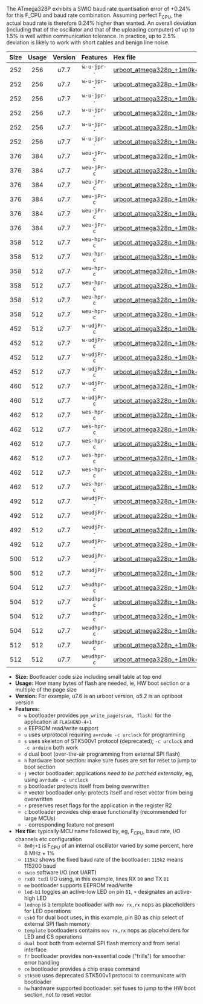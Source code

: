 The ATmega328P exhibits a SWIO baud rate quantisation error of +0.24% for this F_CPU and baud rate combination. Assuming perfect F<sub>CPU</sub>, the actual baud rate is therefore 0.24% higher than wanted. An overall deviation (including that of the oscillator and that of the uploading computer) of up to 1.5% is well within communication tolerance. In practice, up to 2.5% deviation is likely to work with short cables and benign line noise.

|Size|Usage|Version|Features|Hex file|
|:-:|:-:|:-:|:-:|:--|
|252|256|u7.7|`w-u-jpr--`|[urboot_atmega328p_+1m0k+2_+++9k6_swio_rxd0_txd1_led+b1.hex](https://raw.githubusercontent.com/stefanrueger/urboot.hex/main/mcus/atmega328p/internal_oscillator/fcpu_+1m0k+2/br_+++9k6/urboot_atmega328p_+1m0k+2_+++9k6_swio_rxd0_txd1_led+b1.hex)|
|252|256|u7.7|`w-u-jpr--`|[urboot_atmega328p_+1m0k+2_+++9k6_swio_rxd0_txd1_led+b5.hex](https://raw.githubusercontent.com/stefanrueger/urboot.hex/main/mcus/atmega328p/internal_oscillator/fcpu_+1m0k+2/br_+++9k6/urboot_atmega328p_+1m0k+2_+++9k6_swio_rxd0_txd1_led+b5.hex)|
|252|256|u7.7|`w-u-jpr--`|[urboot_atmega328p_+1m0k+2_+++9k6_swio_rxd0_txd1_led+d5.hex](https://raw.githubusercontent.com/stefanrueger/urboot.hex/main/mcus/atmega328p/internal_oscillator/fcpu_+1m0k+2/br_+++9k6/urboot_atmega328p_+1m0k+2_+++9k6_swio_rxd0_txd1_led+d5.hex)|
|252|256|u7.7|`w-u-jpr--`|[urboot_atmega328p_+1m0k+2_+++9k6_swio_rxd0_txd1_led-b1.hex](https://raw.githubusercontent.com/stefanrueger/urboot.hex/main/mcus/atmega328p/internal_oscillator/fcpu_+1m0k+2/br_+++9k6/urboot_atmega328p_+1m0k+2_+++9k6_swio_rxd0_txd1_led-b1.hex)|
|252|256|u7.7|`w-u-jpr--`|[urboot_atmega328p_+1m0k+2_+++9k6_swio_rxd0_txd1_led-d5.hex](https://raw.githubusercontent.com/stefanrueger/urboot.hex/main/mcus/atmega328p/internal_oscillator/fcpu_+1m0k+2/br_+++9k6/urboot_atmega328p_+1m0k+2_+++9k6_swio_rxd0_txd1_led-d5.hex)|
|252|256|u7.7|`w-u-jpr--`|[urboot_atmega328p_+1m0k+2_+++9k6_swio_rxd0_txd1_lednop.hex](https://raw.githubusercontent.com/stefanrueger/urboot.hex/main/mcus/atmega328p/internal_oscillator/fcpu_+1m0k+2/br_+++9k6/urboot_atmega328p_+1m0k+2_+++9k6_swio_rxd0_txd1_lednop.hex)|
|376|384|u7.7|`weu-jPr-c`|[urboot_atmega328p_+1m0k+2_+++9k6_swio_rxd0_txd1_ee_led+b1_fr_ce.hex](https://raw.githubusercontent.com/stefanrueger/urboot.hex/main/mcus/atmega328p/internal_oscillator/fcpu_+1m0k+2/br_+++9k6/urboot_atmega328p_+1m0k+2_+++9k6_swio_rxd0_txd1_ee_led+b1_fr_ce.hex)|
|376|384|u7.7|`weu-jPr-c`|[urboot_atmega328p_+1m0k+2_+++9k6_swio_rxd0_txd1_ee_led+b5_fr_ce.hex](https://raw.githubusercontent.com/stefanrueger/urboot.hex/main/mcus/atmega328p/internal_oscillator/fcpu_+1m0k+2/br_+++9k6/urboot_atmega328p_+1m0k+2_+++9k6_swio_rxd0_txd1_ee_led+b5_fr_ce.hex)|
|376|384|u7.7|`weu-jPr-c`|[urboot_atmega328p_+1m0k+2_+++9k6_swio_rxd0_txd1_ee_led+d5_fr_ce.hex](https://raw.githubusercontent.com/stefanrueger/urboot.hex/main/mcus/atmega328p/internal_oscillator/fcpu_+1m0k+2/br_+++9k6/urboot_atmega328p_+1m0k+2_+++9k6_swio_rxd0_txd1_ee_led+d5_fr_ce.hex)|
|376|384|u7.7|`weu-jPr-c`|[urboot_atmega328p_+1m0k+2_+++9k6_swio_rxd0_txd1_ee_led-b1_fr_ce.hex](https://raw.githubusercontent.com/stefanrueger/urboot.hex/main/mcus/atmega328p/internal_oscillator/fcpu_+1m0k+2/br_+++9k6/urboot_atmega328p_+1m0k+2_+++9k6_swio_rxd0_txd1_ee_led-b1_fr_ce.hex)|
|376|384|u7.7|`weu-jPr-c`|[urboot_atmega328p_+1m0k+2_+++9k6_swio_rxd0_txd1_ee_led-d5_fr_ce.hex](https://raw.githubusercontent.com/stefanrueger/urboot.hex/main/mcus/atmega328p/internal_oscillator/fcpu_+1m0k+2/br_+++9k6/urboot_atmega328p_+1m0k+2_+++9k6_swio_rxd0_txd1_ee_led-d5_fr_ce.hex)|
|376|384|u7.7|`weu-jPr-c`|[urboot_atmega328p_+1m0k+2_+++9k6_swio_rxd0_txd1_ee_lednop_fr_ce.hex](https://raw.githubusercontent.com/stefanrueger/urboot.hex/main/mcus/atmega328p/internal_oscillator/fcpu_+1m0k+2/br_+++9k6/urboot_atmega328p_+1m0k+2_+++9k6_swio_rxd0_txd1_ee_lednop_fr_ce.hex)|
|358|512|u7.7|`weu-hpr-c`|[urboot_atmega328p_+1m0k+2_+++9k6_swio_rxd0_txd1_ee_led+b1_fr_ce_hw.hex](https://raw.githubusercontent.com/stefanrueger/urboot.hex/main/mcus/atmega328p/internal_oscillator/fcpu_+1m0k+2/br_+++9k6/urboot_atmega328p_+1m0k+2_+++9k6_swio_rxd0_txd1_ee_led+b1_fr_ce_hw.hex)|
|358|512|u7.7|`weu-hpr-c`|[urboot_atmega328p_+1m0k+2_+++9k6_swio_rxd0_txd1_ee_led+b5_fr_ce_hw.hex](https://raw.githubusercontent.com/stefanrueger/urboot.hex/main/mcus/atmega328p/internal_oscillator/fcpu_+1m0k+2/br_+++9k6/urboot_atmega328p_+1m0k+2_+++9k6_swio_rxd0_txd1_ee_led+b5_fr_ce_hw.hex)|
|358|512|u7.7|`weu-hpr-c`|[urboot_atmega328p_+1m0k+2_+++9k6_swio_rxd0_txd1_ee_led+d5_fr_ce_hw.hex](https://raw.githubusercontent.com/stefanrueger/urboot.hex/main/mcus/atmega328p/internal_oscillator/fcpu_+1m0k+2/br_+++9k6/urboot_atmega328p_+1m0k+2_+++9k6_swio_rxd0_txd1_ee_led+d5_fr_ce_hw.hex)|
|358|512|u7.7|`weu-hpr-c`|[urboot_atmega328p_+1m0k+2_+++9k6_swio_rxd0_txd1_ee_led-b1_fr_ce_hw.hex](https://raw.githubusercontent.com/stefanrueger/urboot.hex/main/mcus/atmega328p/internal_oscillator/fcpu_+1m0k+2/br_+++9k6/urboot_atmega328p_+1m0k+2_+++9k6_swio_rxd0_txd1_ee_led-b1_fr_ce_hw.hex)|
|358|512|u7.7|`weu-hpr-c`|[urboot_atmega328p_+1m0k+2_+++9k6_swio_rxd0_txd1_ee_led-d5_fr_ce_hw.hex](https://raw.githubusercontent.com/stefanrueger/urboot.hex/main/mcus/atmega328p/internal_oscillator/fcpu_+1m0k+2/br_+++9k6/urboot_atmega328p_+1m0k+2_+++9k6_swio_rxd0_txd1_ee_led-d5_fr_ce_hw.hex)|
|358|512|u7.7|`weu-hpr-c`|[urboot_atmega328p_+1m0k+2_+++9k6_swio_rxd0_txd1_ee_lednop_fr_ce_hw.hex](https://raw.githubusercontent.com/stefanrueger/urboot.hex/main/mcus/atmega328p/internal_oscillator/fcpu_+1m0k+2/br_+++9k6/urboot_atmega328p_+1m0k+2_+++9k6_swio_rxd0_txd1_ee_lednop_fr_ce_hw.hex)|
|452|512|u7.7|`w-udjPr-c`|[urboot_atmega328p_+1m0k+2_+++9k6_swio_rxd0_txd1_led+b1_csb0_dual_fr_ce.hex](https://raw.githubusercontent.com/stefanrueger/urboot.hex/main/mcus/atmega328p/internal_oscillator/fcpu_+1m0k+2/br_+++9k6/urboot_atmega328p_+1m0k+2_+++9k6_swio_rxd0_txd1_led+b1_csb0_dual_fr_ce.hex)|
|452|512|u7.7|`w-udjPr-c`|[urboot_atmega328p_+1m0k+2_+++9k6_swio_rxd0_txd1_led+d5_csb0_dual_fr_ce.hex](https://raw.githubusercontent.com/stefanrueger/urboot.hex/main/mcus/atmega328p/internal_oscillator/fcpu_+1m0k+2/br_+++9k6/urboot_atmega328p_+1m0k+2_+++9k6_swio_rxd0_txd1_led+d5_csb0_dual_fr_ce.hex)|
|452|512|u7.7|`w-udjPr-c`|[urboot_atmega328p_+1m0k+2_+++9k6_swio_rxd0_txd1_led-b1_csb0_dual_fr_ce.hex](https://raw.githubusercontent.com/stefanrueger/urboot.hex/main/mcus/atmega328p/internal_oscillator/fcpu_+1m0k+2/br_+++9k6/urboot_atmega328p_+1m0k+2_+++9k6_swio_rxd0_txd1_led-b1_csb0_dual_fr_ce.hex)|
|452|512|u7.7|`w-udjPr-c`|[urboot_atmega328p_+1m0k+2_+++9k6_swio_rxd0_txd1_led-d5_csb0_dual_fr_ce.hex](https://raw.githubusercontent.com/stefanrueger/urboot.hex/main/mcus/atmega328p/internal_oscillator/fcpu_+1m0k+2/br_+++9k6/urboot_atmega328p_+1m0k+2_+++9k6_swio_rxd0_txd1_led-d5_csb0_dual_fr_ce.hex)|
|460|512|u7.7|`w-udjPr-c`|[urboot_atmega328p_+1m0k+2_+++9k6_swio_rxd0_txd1_led+b1_csd5_dual_fr_ce.hex](https://raw.githubusercontent.com/stefanrueger/urboot.hex/main/mcus/atmega328p/internal_oscillator/fcpu_+1m0k+2/br_+++9k6/urboot_atmega328p_+1m0k+2_+++9k6_swio_rxd0_txd1_led+b1_csd5_dual_fr_ce.hex)|
|460|512|u7.7|`w-udjPr-c`|[urboot_atmega328p_+1m0k+2_+++9k6_swio_rxd0_txd1_template_dual_fr_ce.hex](https://raw.githubusercontent.com/stefanrueger/urboot.hex/main/mcus/atmega328p/internal_oscillator/fcpu_+1m0k+2/br_+++9k6/urboot_atmega328p_+1m0k+2_+++9k6_swio_rxd0_txd1_template_dual_fr_ce.hex)|
|462|512|u7.7|`wes-hpr-c`|[urboot_atmega328p_+1m0k+2_+++9k6_swio_rxd0_txd1_ee_led+b1_fr_ce_stk500_hw.hex](https://raw.githubusercontent.com/stefanrueger/urboot.hex/main/mcus/atmega328p/internal_oscillator/fcpu_+1m0k+2/br_+++9k6/urboot_atmega328p_+1m0k+2_+++9k6_swio_rxd0_txd1_ee_led+b1_fr_ce_stk500_hw.hex)|
|462|512|u7.7|`wes-hpr-c`|[urboot_atmega328p_+1m0k+2_+++9k6_swio_rxd0_txd1_ee_led+b5_fr_ce_stk500_hw.hex](https://raw.githubusercontent.com/stefanrueger/urboot.hex/main/mcus/atmega328p/internal_oscillator/fcpu_+1m0k+2/br_+++9k6/urboot_atmega328p_+1m0k+2_+++9k6_swio_rxd0_txd1_ee_led+b5_fr_ce_stk500_hw.hex)|
|462|512|u7.7|`wes-hpr-c`|[urboot_atmega328p_+1m0k+2_+++9k6_swio_rxd0_txd1_ee_led+d5_fr_ce_stk500_hw.hex](https://raw.githubusercontent.com/stefanrueger/urboot.hex/main/mcus/atmega328p/internal_oscillator/fcpu_+1m0k+2/br_+++9k6/urboot_atmega328p_+1m0k+2_+++9k6_swio_rxd0_txd1_ee_led+d5_fr_ce_stk500_hw.hex)|
|462|512|u7.7|`wes-hpr-c`|[urboot_atmega328p_+1m0k+2_+++9k6_swio_rxd0_txd1_ee_led-b1_fr_ce_stk500_hw.hex](https://raw.githubusercontent.com/stefanrueger/urboot.hex/main/mcus/atmega328p/internal_oscillator/fcpu_+1m0k+2/br_+++9k6/urboot_atmega328p_+1m0k+2_+++9k6_swio_rxd0_txd1_ee_led-b1_fr_ce_stk500_hw.hex)|
|462|512|u7.7|`wes-hpr-c`|[urboot_atmega328p_+1m0k+2_+++9k6_swio_rxd0_txd1_ee_led-d5_fr_ce_stk500_hw.hex](https://raw.githubusercontent.com/stefanrueger/urboot.hex/main/mcus/atmega328p/internal_oscillator/fcpu_+1m0k+2/br_+++9k6/urboot_atmega328p_+1m0k+2_+++9k6_swio_rxd0_txd1_ee_led-d5_fr_ce_stk500_hw.hex)|
|462|512|u7.7|`wes-hpr-c`|[urboot_atmega328p_+1m0k+2_+++9k6_swio_rxd0_txd1_ee_lednop_fr_ce_stk500_hw.hex](https://raw.githubusercontent.com/stefanrueger/urboot.hex/main/mcus/atmega328p/internal_oscillator/fcpu_+1m0k+2/br_+++9k6/urboot_atmega328p_+1m0k+2_+++9k6_swio_rxd0_txd1_ee_lednop_fr_ce_stk500_hw.hex)|
|492|512|u7.7|`weudjPr--`|[urboot_atmega328p_+1m0k+2_+++9k6_swio_rxd0_txd1_ee_led+b1_csb0_dual_fr.hex](https://raw.githubusercontent.com/stefanrueger/urboot.hex/main/mcus/atmega328p/internal_oscillator/fcpu_+1m0k+2/br_+++9k6/urboot_atmega328p_+1m0k+2_+++9k6_swio_rxd0_txd1_ee_led+b1_csb0_dual_fr.hex)|
|492|512|u7.7|`weudjPr--`|[urboot_atmega328p_+1m0k+2_+++9k6_swio_rxd0_txd1_ee_led+d5_csb0_dual_fr.hex](https://raw.githubusercontent.com/stefanrueger/urboot.hex/main/mcus/atmega328p/internal_oscillator/fcpu_+1m0k+2/br_+++9k6/urboot_atmega328p_+1m0k+2_+++9k6_swio_rxd0_txd1_ee_led+d5_csb0_dual_fr.hex)|
|492|512|u7.7|`weudjPr--`|[urboot_atmega328p_+1m0k+2_+++9k6_swio_rxd0_txd1_ee_led-b1_csb0_dual_fr.hex](https://raw.githubusercontent.com/stefanrueger/urboot.hex/main/mcus/atmega328p/internal_oscillator/fcpu_+1m0k+2/br_+++9k6/urboot_atmega328p_+1m0k+2_+++9k6_swio_rxd0_txd1_ee_led-b1_csb0_dual_fr.hex)|
|492|512|u7.7|`weudjPr--`|[urboot_atmega328p_+1m0k+2_+++9k6_swio_rxd0_txd1_ee_led-d5_csb0_dual_fr.hex](https://raw.githubusercontent.com/stefanrueger/urboot.hex/main/mcus/atmega328p/internal_oscillator/fcpu_+1m0k+2/br_+++9k6/urboot_atmega328p_+1m0k+2_+++9k6_swio_rxd0_txd1_ee_led-d5_csb0_dual_fr.hex)|
|500|512|u7.7|`weudjPr--`|[urboot_atmega328p_+1m0k+2_+++9k6_swio_rxd0_txd1_ee_led+b1_csd5_dual_fr.hex](https://raw.githubusercontent.com/stefanrueger/urboot.hex/main/mcus/atmega328p/internal_oscillator/fcpu_+1m0k+2/br_+++9k6/urboot_atmega328p_+1m0k+2_+++9k6_swio_rxd0_txd1_ee_led+b1_csd5_dual_fr.hex)|
|500|512|u7.7|`weudjPr--`|[urboot_atmega328p_+1m0k+2_+++9k6_swio_rxd0_txd1_ee_template_dual_fr.hex](https://raw.githubusercontent.com/stefanrueger/urboot.hex/main/mcus/atmega328p/internal_oscillator/fcpu_+1m0k+2/br_+++9k6/urboot_atmega328p_+1m0k+2_+++9k6_swio_rxd0_txd1_ee_template_dual_fr.hex)|
|504|512|u7.7|`weudhpr-c`|[urboot_atmega328p_+1m0k+2_+++9k6_swio_rxd0_txd1_ee_led+b1_csb0_dual_fr_ce_hw.hex](https://raw.githubusercontent.com/stefanrueger/urboot.hex/main/mcus/atmega328p/internal_oscillator/fcpu_+1m0k+2/br_+++9k6/urboot_atmega328p_+1m0k+2_+++9k6_swio_rxd0_txd1_ee_led+b1_csb0_dual_fr_ce_hw.hex)|
|504|512|u7.7|`weudhpr-c`|[urboot_atmega328p_+1m0k+2_+++9k6_swio_rxd0_txd1_ee_led+d5_csb0_dual_fr_ce_hw.hex](https://raw.githubusercontent.com/stefanrueger/urboot.hex/main/mcus/atmega328p/internal_oscillator/fcpu_+1m0k+2/br_+++9k6/urboot_atmega328p_+1m0k+2_+++9k6_swio_rxd0_txd1_ee_led+d5_csb0_dual_fr_ce_hw.hex)|
|504|512|u7.7|`weudhpr-c`|[urboot_atmega328p_+1m0k+2_+++9k6_swio_rxd0_txd1_ee_led-b1_csb0_dual_fr_ce_hw.hex](https://raw.githubusercontent.com/stefanrueger/urboot.hex/main/mcus/atmega328p/internal_oscillator/fcpu_+1m0k+2/br_+++9k6/urboot_atmega328p_+1m0k+2_+++9k6_swio_rxd0_txd1_ee_led-b1_csb0_dual_fr_ce_hw.hex)|
|504|512|u7.7|`weudhpr-c`|[urboot_atmega328p_+1m0k+2_+++9k6_swio_rxd0_txd1_ee_led-d5_csb0_dual_fr_ce_hw.hex](https://raw.githubusercontent.com/stefanrueger/urboot.hex/main/mcus/atmega328p/internal_oscillator/fcpu_+1m0k+2/br_+++9k6/urboot_atmega328p_+1m0k+2_+++9k6_swio_rxd0_txd1_ee_led-d5_csb0_dual_fr_ce_hw.hex)|
|512|512|u7.7|`weudhpr-c`|[urboot_atmega328p_+1m0k+2_+++9k6_swio_rxd0_txd1_ee_led+b1_csd5_dual_fr_ce_hw.hex](https://raw.githubusercontent.com/stefanrueger/urboot.hex/main/mcus/atmega328p/internal_oscillator/fcpu_+1m0k+2/br_+++9k6/urboot_atmega328p_+1m0k+2_+++9k6_swio_rxd0_txd1_ee_led+b1_csd5_dual_fr_ce_hw.hex)|
|512|512|u7.7|`weudhpr-c`|[urboot_atmega328p_+1m0k+2_+++9k6_swio_rxd0_txd1_ee_template_dual_fr_ce_hw.hex](https://raw.githubusercontent.com/stefanrueger/urboot.hex/main/mcus/atmega328p/internal_oscillator/fcpu_+1m0k+2/br_+++9k6/urboot_atmega328p_+1m0k+2_+++9k6_swio_rxd0_txd1_ee_template_dual_fr_ce_hw.hex)|

- **Size:** Bootloader code size including small table at top end
- **Usage:** How many bytes of flash are needed, ie, HW boot section or a multiple of the page size
- **Version:** For example, u7.6 is an urboot version, o5.2 is an optiboot version
- **Features:**
  + `w` bootloader provides `pgm_write_page(sram, flash)` for the application at `FLASHEND-4+1`
  + `e` EEPROM read/write support
  + `u` uses urprotocol requiring `avrdude -c urclock` for programming
  + `s` uses skeleton of STK500v1 protocol (deprecated); `-c urclock` and `-c arduino` both work
  + `d` dual boot (over-the-air programming from external SPI flash)
  + `h` hardware boot section: make sure fuses are set for reset to jump to boot section
  + `j` vector bootloader: applications *need to be patched externally*, eg, using `avrdude -c urclock`
  + `p` bootloader protects itself from being overwritten
  + `P` vector bootloader only: protects itself and reset vector from being overwritten
  + `r` preserves reset flags for the application in the register R2
  + `c` bootloader provides chip erase functionality (recommended for large MCUs)
  + `-` corresponding feature not present
- **Hex file:** typically MCU name followed by, eg, F<sub>CPU</sub>, baud rate, I/O channels etc configuration
  + `8m0j+1` is F<sub>CPU</sub> of an internal oscillator varied by some percent, here 8 MHz + 1%
  + `115k2` shows the fixed baud rate of the bootloader: `115k2` means 115200 baud
  + `swio` software I/O (not UART)
  + `rxd0 txd1` I/O using, in this example, lines RX `D0` and TX `D1`
  + `ee` bootloader supports EEPROM read/write
  + `led-b1` toggles an active-low LED on pin `B1`, `+` designates an active-high LED
  + `lednop` is a template bootloader with `mov rx,rx` nops as placeholders for LED operations
  + `csb0` for dual boot uses, in this example, pin B0 as chip select of external SPI flash memory
  + `template` bootloaders contains `mov rx,rx` nops as placeholders for LED and CS operations
  + `dual` boot both from external SPI flash memory and from serial interface
  + `fr` bootloader provides non-essential code ("frills") for smoother error handling
  + `ce` bootloader provides a chip erase command
  + `stk500` uses deprecated STK500v1 protocol to communicate with bootloader
  + `hw` hardware supported bootloader: set fuses to jump to the HW boot section, not to reset vector
